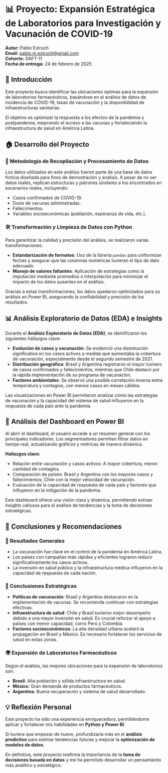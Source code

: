 # 📊 Proyecto: Expansión Estratégica de Laboratorios para Investigación y Vacunación de COVID-19

**Autor:** Pablo Estruch  
**Email:** pablo.m.estruch@gmail.com  
**Cohorte:** DAFT-11  
**Fecha de entrega:** 24 de febrero de 2025  

## 📌 Introducción

Este proyecto busca identificar las ubicaciones óptimas para la expansión de laboratorios farmacéuticos, basándose en el análisis de datos de incidencia de COVID-19, tasas de vacunación y la disponibilidad de infraestructuras sanitarias.

El objetivo es optimizar la respuesta a los efectos de la pandemia y postpandemia, mejorando el acceso a las vacunas y fortaleciendo la infraestructura de salud en América Latina.

## 🏠 Desarrollo del Proyecto

### 🔄 **Metodología de Recopilación y Procesamiento de Datos**
Los datos utilizados en este análisis fueron parte de una base de datos ficticia diseñada para fines de demostración y análisis. A pesar de no ser datos reales, replican estructuras y patrones similares a los encontrados en escenarios reales, incluyendo:
- Casos confirmados de COVID-19.
- Dosis de vacunas administradas.
- Fallecimientos.
- Variables socioeconómicas (población, esperanza de vida, etc.).

### 🛠️ **Transformación y Limpieza de Datos con Python**
Para garantizar la calidad y precisión del análisis, se realizaron varias transformaciones:
- **Estandarización de formatos**: Uso de la librería `pandas` para uniformizar fechas y asegurar que las columnas numéricas tuvieran el tipo de dato adecuado.
- **Manejo de valores faltantes**: Aplicación de estrategias como la imputación mediante promedios o interpolación para minimizar el impacto de los datos ausentes en el análisis.

Gracias a estas transformaciones, los datos quedaron optimizados para su análisis en Power BI, asegurando la confiabilidad y precisión de los resultados.

## 📊 Análisis Exploratorio de Datos (EDA) e Insights

Durante el **Análisis Exploratorio de Datos (EDA)**, se identificaron los siguientes hallazgos clave:

- **Evolución de casos y vacunación**: Se evidenció una disminución significativa en los casos activos a medida que aumentaba la cobertura de vacunación, especialmente desde el segundo semestre de 2021.
- **Distribución geográfica**: Brasil y Argentina registraron el mayor número de casos confirmados y fallecimientos, mientras que Chile destacó por la rápida implementación de su programa de vacunación.
- **Factores ambientales**: Se observó una posible correlación inversa entre temperatura y contagios, con menos casos en meses cálidos.

Las visualizaciones en Power BI permitieron analizar cómo las estrategias de vacunación y la capacidad del sistema de salud influyeron en la respuesta de cada país ante la pandemia.

## 🎨 Análisis del Dashboard en Power BI

Al abrir el dashboard, el usuario accede a un resumen general con los principales indicadores. Los segmentadores permiten filtrar datos en tiempo real, actualizando gráficos y métricas de manera dinámica.

**Hallazgos clave:**
- Relación entre vacunación y casos activos: A mayor cobertura, menor cantidad de contagios.
- Comparación de países: Brasil y Argentina con los mayores casos y fallecimientos; Chile con la mejor velocidad de vacunación.
- Evaluación de la capacidad de respuesta de cada país y factores que influyeron en la mitigación de la pandemia.

Este dashboard ofrece una visión clara y dinámica, permitiendo extraer insights valiosos para el análisis de tendencias y la toma de decisiones estratégicas.

## 📝 Conclusiones y Recomendaciones

### 🔹 **Resultados Generales**
- La vacunación fue clave en el control de la pandemia en América Latina.
- Los países con campañas más rápidas y eficientes lograron reducir significativamente los casos activos.
- La inversión en salud pública y la infraestructura médica influyeron en la capacidad de respuesta de cada nación.

### 🔹 **Conclusiones Estratégicas**
- **Políticas de vacunación**: Brasil y Argentina destacaron en la implementación de vacunas. Se recomienda continuar con estrategias efectivas.
- **Infraestructura de salud**: Chile y Brasil tuvieron mejor desempeño debido a una mayor inversión en salud. Es crucial reforzar el apoyo a países con menor capacidad, como Perú y Colombia.
- **Factores socioeconómicos**: La alta densidad urbana aceleró la propagación en Brasil y México. Es necesario fortalecer los servicios de salud en estas zonas.

### 🌍 **Expansión de Laboratorios Farmacéuticos**
Según el análisis, las mejores ubicaciones para la expansión de laboratorios son:
- **Brasil**: Alta población y sólida infraestructura en salud.
- **México**: Gran demanda de productos farmacéuticos.
- **Argentina**: Buena recuperación y sistema de salud desarrollado.

## 💡 Reflexión Personal

Este proyecto ha sido una experiencia enriquecedora, permitiéndome aplicar y fortalecer mis habilidades en **Python y Power BI**.

Si tuviera que empezar de nuevo, profundizaría más en el **análisis predictivo** para estimar tendencias futuras y mejorar la **optimización de modelos de datos**.

En definitiva, este proyecto reafirma la importancia de la **toma de decisiones basada en datos** y me ha permitido desarrollar un pensamiento más analítico y estratégico.

